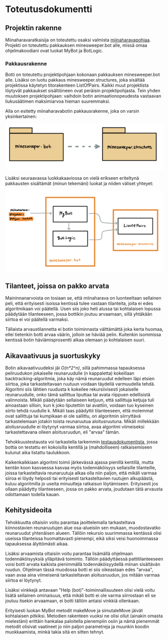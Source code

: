 # Toteutusdokumentti

## Projektin rakenne

Miinaharavaratkaisija on toteutettu osaksi valmista [miinaharavapohjaa](https://github.com/TiraLabra/minesweeper). Projekti on toteutettu pakkauksen minesweeper.bot alle, missä omaa ohjelmakoodiani ovat luokat MyBot ja BotLogic.

### Pakkausrakenne

Botti on toteutettu projektipohjaan kokonaan pakkauksen minesweeper.bot alle. Lisäksi on luotu pakkaus minesweeper.structures, joka sisältää projektissa käytetyn titorakenteen ListOfPairs. Kaikki muut projektista löytyvät pakkaukset sisältöineen ovat peräisin projektipohjasta. Tein yhden muutoksen projektipohjaan: vaihdoin botin animaationopeudesta vastaavan liukusäätimen maksimiarvoa hieman suuremmaksi.

Alla on esitetty miinaharavabotin pakkausrakenne, joka on varsin yksinkertainen:

<img src="https://github.com/hackinen/Miinaharavaratkaisija/blob/master/dokumentaatio/misc/pakkaukset.jpg" width="750">

Lisäksi seuraavassa luokkakaaviossa on vielä erikseen eriteltynä pakkausten sisältämät (minun tekemäni) luokat ja niiden väliset yhteyet:

<img src="https://github.com/hackinen/Miinaharavaratkaisija/blob/master/dokumentaatio/misc/luokkakaavio.jpg" width="750">

## Tilanteet, joissa on pakko arvata

Maininnanarvoista on tosiaan se, että miinaharava on luonteeltaan sellainen peli, että erityisesti isoissa kentissä tulee vastaan tilanteita, joita ei edes algoritmikaan voi päätellä. Usen siis joko heti alussa tai kohtalaisen lopussa päädytään tilanteeseen, jossa bottikin joutuu arvaamaan, sillä yhtäkään siirtoa ei voi päätellä varmaksi.

Tällaista arvaustilannetta ei botin toiminnasta välttämättä joka kerta huomaa, ellei tietenkin botti arvaa väärin, jolloin se häviää pelin. Kuitenkin isommissa kentissä botin häviämisprosentti alkaa olemaan jo kohtalaisen suuri.

## Aikavaativuus ja suortuskyky

Botin aikavaativuudeksi jäi _O(n*2^n)_, sillä pahimmassa tapauksessa peliruudukon jokaiselle reunaruudulle (n kappaletta) kokeillaan backtracking-algoritmia, joka käy nämä reunaruudut edelleen läpi etsien siirtoa, joka tarkasteltavaan ruutuun voidaan täydellä varmuudella tehdä. Algoritmi siis lähtien ruudusta k kokeilee rekursiivisesti jokaiselle reunaruudulle, onko tämä sallittua liputtaa tai avata riippuen edellisistä valinnoista. Mikäli päädytään sellaiseen ketjuun, että sallittuja ketjuja tuli ainoastaan silloin, kun k joko liputettiin tai avattiin, voidaan tuo kyseinen siirto tehdä ruudulle k. Mikäli taas päädyttii tilanteeseen, että molemmat ovat sallittuja tai kumpikaan ei ole sallittu, on algoritmin siirryttävä tarkastelemaan jotakin toista reunaruutua aloitusruutuna. Mikäli millekkään aloitusruudulle ei löytynyt varmaa siirtoa, avaa algoritmi viimeiseksi tarkastettavana olleen aloitusruudun, eli "arvaa" tämän.

Tehokkuustestausta voi tarkastella tarkemmin [testausdokumentista](https://github.com/hackinen/Miinaharavaratkaisija/blob/master/dokumentaatio/testausdokumentti.md), jossa bottia on testattu eri kokoisilla kentillä ja (mahdolliseen) ratkaisemiseen kulunut aika listattu taulukkoon.

Kaikenkaikkiaan algoritmi toimii järkevässä ajassa pienillä kentillä, mutta kentän koon kasvaessa kasvaa myös todennäköisyys sellaisille tilanteille, joissa tarkasteltavia reunaruutuja alkaa olla niin paljon, että mikäli varmaa siiroa ei löydy helposti tai erityisesti tarkasteltavien ruutujen alkupäästä, kuluu algoritmilla jo useita minuutteja ratkaisun löytämiseen. Erityisesti jos ollaan päädytty tilanteeseen, jossa on pakko arvata, joudutaan tätä arvausta odottamaan todella kauan.

## Kehitysideoita

Tehokkuutta oltaisiin voitu parantaa jaoittelemalla tarkasteltava kiinnostavien reunaruutujen alue osa-alueisiin sen mukaan, muodostavatko reunaruudut yhtenäisen alueen. Tällöin rekursio suurimmassa kentässä olisi useissa tilanteissa huomattavasti pienempi, eikä siksi veisi huonoimmassa tapauksessa älyttömästi aikaa.

Lisäksi arvaamista oltaisiin voitu parantaa lisämällä ohjelmaan todennäköisyyksiä ylläpitävä toiminto. Tällöin päädyttäessä pattitilanteeseen voisi botti arvata kaikista pienimmällä todennäköisyydellä miinan sisältävän ruudun. Ohjelman tässä muodossa botti ei siis oikeastaan edes "arvaa", vaan avaa aina viimeisenä tarkasteltavan aloitusruudun, jos mitään varmaa siirtoa ei löytynyt.

Lisäksi vinkkejä antavaan "Help (bot)"-toiminnallisuuteen olisi vielä voitu lisätä sellainen ominaisuus, että mikäli botti ei ole varma siirrostaan eli se joutuu itsekin arvaamaan, ei botti tällöin antaisi vinkkiä ollenkaan.

Erityisesti luokan MyBot metodit makeMove ja simutaleMove jäivät kohtalaisen pitkiksi. Metodien rakenteen vuoksi ne olisi ollut (ainakin omasta mielestäni) erittäin hankalaa paloitella pienempiin osiin ja nämä pienemmät metodit olisivat vaatineet jo niin paljon parametreja ja muunkin koodin muokkaamista, minkä takia sitä en sitten tehnyt.
